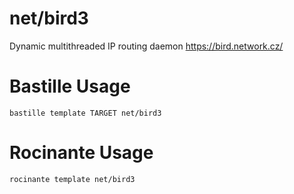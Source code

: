 # net/bird3
Dynamic multithreaded IP routing daemon
https://bird.network.cz/

# Bastille Usage
```shell
bastille template TARGET net/bird3
```

# Rocinante Usage
```shell
rocinante template net/bird3
```
